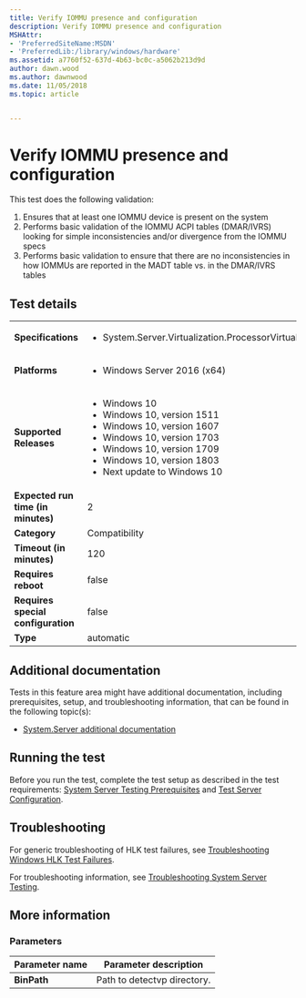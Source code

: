 ```yaml
---
title: Verify IOMMU presence and configuration
description: Verify IOMMU presence and configuration
MSHAttr:
- 'PreferredSiteName:MSDN'
- 'PreferredLib:/library/windows/hardware'
ms.assetid: a7760f52-637d-4b63-bc0c-a5062b213d9d
author: dawn.wood
ms.author: dawnwood
ms.date: 11/05/2018
ms.topic: article


---
```


# <span id="p_hlk_test.3b880cc8-516d-4ab4-9d7f-88b558bf4420"></span>Verify IOMMU presence and configuration


This test does the following validation:

1.  Ensures that at least one IOMMU device is present on the system
2.  Performs basic validation of the IOMMU ACPI tables (DMAR/IVRS) looking for simple inconsistencies and/or divergence from the IOMMU specs
3.  Performs basic validation to ensure that there are no inconsistencies in how IOMMUs are reported in the MADT table vs. in the DMAR/IVRS tables

## Test details

|||
|---|---|
| **Specifications**  | <ul><li>System.Server.Virtualization.ProcessorVirtualizationAssist</li></ul> |  
| **Platforms**   | <ul><li>Windows Server 2016 (x64)</li></ul> |
| **Supported Releases** | <ul><li>Windows 10</li><li>Windows 10, version 1511</li><li>Windows 10, version 1607</li><li>Windows 10, version 1703</li><li>Windows 10, version 1709</li><li>Windows 10, version 1803</li><li>Next update to Windows 10</li></ul> |
|**Expected run time (in minutes)**| 2 |
|**Category**| Compatibility |
|**Timeout (in minutes)**| 120 |
|**Requires reboot**| false |
|**Requires special configuration**| false |
|**Type**| automatic |



## <span id="Additional_documentation"></span><span id="additional_documentation"></span><span id="ADDITIONAL_DOCUMENTATION"></span>Additional documentation


Tests in this feature area might have additional documentation, including prerequisites, setup, and troubleshooting information, that can be found in the following topic(s):

-   [System.Server additional documentation](system-server-additional-documentation.md)

## <span id="Running_the_test"></span><span id="running_the_test"></span><span id="RUNNING_THE_TEST"></span>Running the test


Before you run the test, complete the test setup as described in the test requirements: [System Server Testing Prerequisites](system-server-testing-prerequisites.md) and [Test Server Configuration](test-server-configuration.md).

## <span id="Troubleshooting"></span><span id="troubleshooting"></span><span id="TROUBLESHOOTING"></span>Troubleshooting


For generic troubleshooting of HLK test failures, see [Troubleshooting Windows HLK Test Failures](../user/troubleshooting-windows-hlk-test-failures.md).

For troubleshooting information, see [Troubleshooting System Server Testing](troubleshooting-system-server-testing.md).

## <span id="More_information"></span><span id="more_information"></span><span id="MORE_INFORMATION"></span>More information


### <span id="Parameters"></span><span id="parameters"></span><span id="PARAMETERS"></span>Parameters

| Parameter name | Parameter description       |
|----------------|-----------------------------|
| **BinPath**    | Path to detectvp directory. |












